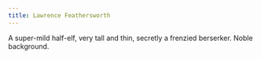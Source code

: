 ```yaml
---
title: Lawrence Feathersworth
---
```

A super-mild half-elf, very tall and thin, secretly a frenzied berserker. Noble background.
